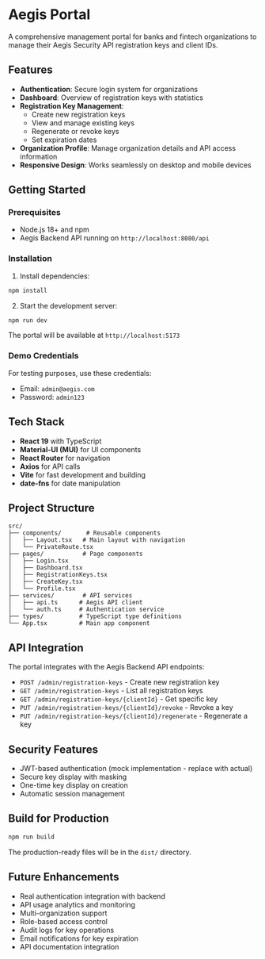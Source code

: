 # Aegis Portal

A comprehensive management portal for banks and fintech organizations to manage their Aegis Security API registration keys and client IDs.

## Features

- **Authentication**: Secure login system for organizations
- **Dashboard**: Overview of registration keys with statistics
- **Registration Key Management**: 
  - Create new registration keys
  - View and manage existing keys
  - Regenerate or revoke keys
  - Set expiration dates
- **Organization Profile**: Manage organization details and API access information
- **Responsive Design**: Works seamlessly on desktop and mobile devices

## Getting Started

### Prerequisites

- Node.js 18+ and npm
- Aegis Backend API running on `http://localhost:8080/api`

### Installation

1. Install dependencies:
```bash
npm install
```

2. Start the development server:
```bash
npm run dev
```

The portal will be available at `http://localhost:5173`

### Demo Credentials

For testing purposes, use these credentials:
- Email: `admin@aegis.com`
- Password: `admin123`

## Tech Stack

- **React 19** with TypeScript
- **Material-UI (MUI)** for UI components
- **React Router** for navigation
- **Axios** for API calls
- **Vite** for fast development and building
- **date-fns** for date manipulation

## Project Structure

```
src/
├── components/       # Reusable components
│   ├── Layout.tsx   # Main layout with navigation
│   └── PrivateRoute.tsx
├── pages/           # Page components
│   ├── Login.tsx
│   ├── Dashboard.tsx
│   ├── RegistrationKeys.tsx
│   ├── CreateKey.tsx
│   └── Profile.tsx
├── services/        # API services
│   ├── api.ts      # Aegis API client
│   └── auth.ts     # Authentication service
├── types/          # TypeScript type definitions
└── App.tsx         # Main app component
```

## API Integration

The portal integrates with the Aegis Backend API endpoints:

- `POST /admin/registration-keys` - Create new registration key
- `GET /admin/registration-keys` - List all registration keys
- `GET /admin/registration-keys/{clientId}` - Get specific key
- `PUT /admin/registration-keys/{clientId}/revoke` - Revoke a key
- `PUT /admin/registration-keys/{clientId}/regenerate` - Regenerate a key

## Security Features

- JWT-based authentication (mock implementation - replace with actual)
- Secure key display with masking
- One-time key display on creation
- Automatic session management

## Build for Production

```bash
npm run build
```

The production-ready files will be in the `dist/` directory.

## Future Enhancements

- Real authentication integration with backend
- API usage analytics and monitoring
- Multi-organization support
- Role-based access control
- Audit logs for key operations
- Email notifications for key expiration
- API documentation integration